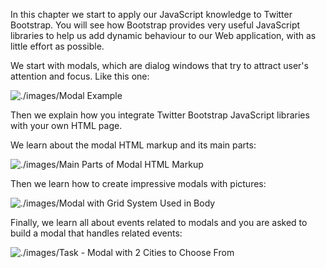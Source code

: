 In this chapter we start to apply our JavaScript knowledge to Twitter Bootstrap. You will see how
Bootstrap provides very useful JavaScript libraries to help us add dynamic behaviour to our Web application,
with as little effort as possible.

We start with modals, which are dialog windows that try to attract user's attention and focus. Like this one:

![./images/Modal Example](./images/modal-example.jpg)

Then we explain how you integrate Twitter Bootstrap JavaScript libraries with your own HTML page.

We learn about the modal HTML markup and its main parts:

![./images/Main Parts of Modal HTML Markup](./images/source-code-of-pape-with-a-modal-standard-modal-parts.jpg)

Then we learn how to create impressive modals with pictures:

![./images/Modal with Grid System Used in Body](./images/modal-with-grid-system-in-body.jpg)

Finally, we learn all about events related to modals and you are asked to build a modal that handles related events:

![./images/Task - Modal with 2 Cities to Choose From](./images/task-modals-modal-with-two-cities-to-choose-from.jpg)
